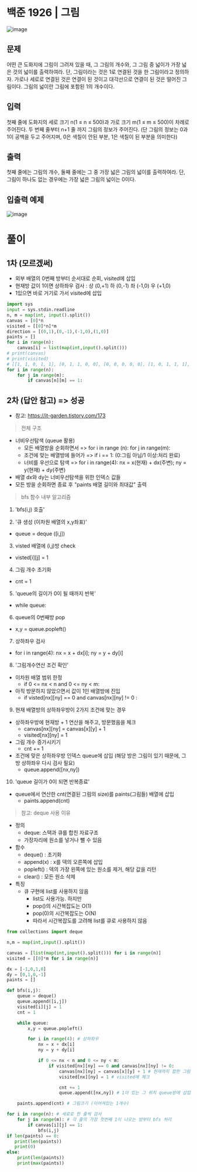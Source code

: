 # 백준 1926 | 그림

![image](https://user-images.githubusercontent.com/62331803/96589742-2674c480-1320-11eb-8f49-6eb8395ea705.png)
<br>

## 문제
어떤 큰 도화지에 그림이 그려져 있을 때, 그 그림의 개수와, 그 그림 중 넓이가 가장 넓은 것의 넓이를 출력하여라. 단, 그림이라는 것은 1로 연결된 것을 한 그림이라고 정의하자. 가로나 세로로 연결된 것은 연결이 된 것이고 대각선으로 연결이 된 것은 떨어진 그림이다. 그림의 넓이란 그림에 포함된 1의 개수이다.


## 입력
첫째 줄에 도화지의 세로 크기 n(1 ≤ n ≤ 500)과 가로 크기 m(1 ≤ m ≤ 500)이 차례로 주어진다. 두 번째 줄부터 n+1 줄 까지 그림의 정보가 주어진다. (단 그림의 정보는 0과 1이 공백을 두고 주어지며, 0은 색칠이 안된 부분, 1은 색칠이 된 부분을 의미한다)

## 출력
첫째 줄에는 그림의 개수, 둘째 줄에는 그 중 가장 넓은 그림의 넓이를 출력하여라. 단, 그림이 하나도 없는 경우에는 가장 넓은 그림의 넓이는 0이다.

## 입출력 예제

![image](https://user-images.githubusercontent.com/62331803/96589827-40aea280-1320-11eb-8b49-e9619af653f5.png)
<br>

# 풀이
## 1차 (모르겠써)
- 외부 배열의 0번째 방부터 순서대로 순회, visited에 삽입
- 현재방 값이 1이면 상하좌우 검사 : 상 (0,+1) 하 (0,-1) 좌 (-1,0) 우 (+1,0)
- 1있으면 바로 거기로 가서 visited에 삽입

```python
import sys
input = sys.stdin.readline
n, m = map(int, input().split())
canvas = [0]*n
visited = [[0]*n]*m
direction = [(0,1),(0,-1),(-1,0),(1,0)]
paints = []
for i in range(n):
    canvas[i] = list(map(int,input().split()))
# print(canvas)
# print(visited)
# [[1, 1, 0, 1, 1], [0, 1, 1, 0, 0], [0, 0, 0, 0, 0], [1, 0, 1, 1, 1], [0, 0, 1, 1, 1], [0, 0, 1, 1, 1]]
for i in range(n):
    for j in range(m):
        if canvas[n][m] == 1:
```

## 2차 (답안 참고) => 성공

- 참고: https://it-garden.tistory.com/173

> 전체 구조
- 너비우선탐색 (queue 활용)
   - 모든 배열방을 순회하면서 => for i in range (n): for j in range(m):
   - 조건에 맞는 배열방에 들어가 => if i == 1: (0:그림 아님/1 이상:처리 완료)
   - 너비를 우선으로 탐색 => for i in range(4): nx = x(현재) + dx(주변); ny = y(현재) + dy(주변)
- 배열 dx와 dy는 너비우선탐색을 위한 인덱스 값들
- 모든 방을 순회하면 종료 후 "paints 배열 길이와 최대값" 출력

> bfs 함수 내부 알고리즘
1. 'bfs(i,j) 호출'


2. '큐 생성 (이차원 배열의 x,y좌표)'
- queue = deque ([i,j])
3. visted 배열에 (i,j)방 check
- visted[i][j] = 1
4. 그림 개수 초기화
- cnt = 1


5. 'queue의 길이가 0이 될 때까지 반복'
- while queue:
6. queue의 0번째방 pop
- x,y = queue.popleft()
7. 상하좌우 검사
- for i in range(4): nx = x + dx[i]; ny = y + dy[i]


8. '그림개수연산 조건 확인'
- 이차원 배열 범위 한정
    - if 0 <= nx < n and  0 <= ny < m:
- 아직 방문하지 않았으면서 값이 1인 배열방에 진입
    - if visted[nx][ny] == 0 and canvas[nx][ny] != 0 :
9. 현재 배열방의 상하좌우방이 2가지 조건에 맞는 경우 
- 상하좌우방에 현재방 + 1 연산을 해주고, 방문했음을 체크
    - canvas[nx][ny] = canvas[x][y] + 1
    - visited[nx][ny] = 1
- 그림 개수 증가시키기
    - cnt += 1
- 조건에 맞은 상하좌우방 인덱스 queue에 삽입 (해당 방은 그림이 있기 때문에, 그 방 상하좌우 다시 검사 필요)
    - queue.append([nx,ny])


10. 'queue 길이가 0이 되면 반복종료'
- queue에서 연산한 cnt(연결된 그림의 size)를 paints(그림들) 배열에 삽입
    - paints.append(cnt)


> 참고: deque 사용 이유
- 정의
   - deque: 스택과 큐를 합친 자료구조
   - 가장자리에 원소를 넣거나 뺄 수 있음
- 함수
   - deque() : 초기화
   - append(x) : x를 덱의 오른쪽에 삽입
   - popleft() : 덱의 가장 왼쪽에 있는 원소를 제거, 해당 값을 리턴
   - clear() : 모든 원소 삭제
- 특징
   - 큐 구현에 list를 사용하지 않음
       - list도 사용가능. 하지만
       - pop()의 시간복잡도는 O(1)
       - pop(0)의 시간복잡도는 O(N)
       - 따라서 시간복잡도를 고려해 list를 큐로 사용하지 않음


```python
from collections import deque

n,m = map(int,input().split())

canvas = [list(map(int,input().split())) for i in range(n)]
visited = [[0]*m for i in range(n)]

dx = [-1,0,1,0]
dy = [0,1,0,-1]
paints = []

def bfs(i,j):
    queue = deque()
    queue.append([i,j])
    visited[i][j] = 1
    cnt = 1

    while queue:
        x,y = queue.popleft()

        for i in range(4): # 상하좌우
            nx = x + dx[i]
            ny = y + dy[i]

            if 0 <= nx < n and 0 <= ny < m:
                if visited[nx][ny] == 0 and canvas[nx][ny] != 0:
                    canvas[nx][ny] = canvas[x][y] + 1 # 현재까지 합한 그림 size (이거 안하면 틀려)
                    visited[nx][ny] = 1 # visited에 체크

                    cnt += 1
                    queue.append([nx,ny]) # 1이 있는 그 위치 queue방에 삽입

    paints.append(cnt) # 그림크기 (이어져있는 1개수)

for i in range(n): # 세로로 한 줄씩 검사
    for j in range(m): # 각 줄의 가장 첫번째 1이 나오는 방부터 bfs 처리
        if canvas[i][j] == 1:
            bfs(i,j)
if len(paints) == 0:
   print(len(paints))
   print(0)
else:
    print(len(paints))
    print(max(paints))

```
